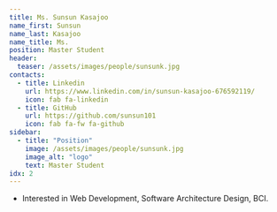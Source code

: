 ```yaml
---
title: Ms. Sunsun Kasajoo
name_first: Sunsun
name_last: Kasajoo
name_title: Ms.
position: Master Student
header:
  teaser: /assets/images/people/sunsunk.jpg
contacts:
  - title: Linkedin
    url: https://www.linkedin.com/in/sunsun-kasajoo-676592119/
    icon: fab fa-linkedin
  - title: GitHub
    url: https://github.com/sunsun101
    icon: fab fa-fw fa-github
sidebar:
  - title: "Position"
    image: /assets/images/people/sunsunk.jpg
    image_alt: "logo"
    text: Master Student
idx: 2
---
```

* Interested in Web Development, Software Architecture Design, BCI.